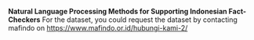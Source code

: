 **Natural Language Processing Methods for Supporting Indonesian Fact-Checkers**
For the dataset, you could request the dataset by contacting mafindo on https://www.mafindo.or.id/hubungi-kami-2/


